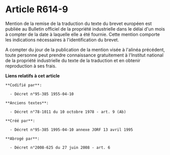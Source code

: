 # Article R614-9

Mention de la remise de la traduction du texte du brevet européen est publiée au Bulletin officiel de la propriété
industrielle dans le délai d'un mois à compter de la date à laquelle elle a été fournie. Cette mention comporte les
indications nécessaires à l'identification du brevet.

A compter du jour de la publication de la mention visée à l'alinéa précédent, toute personne peut prendre connaissance
gratuitement à l'Institut national de la propriété industrielle du texte de la traduction et en obtenir reproduction à ses
frais.

**Liens relatifs à cet article**

	**Codifié par**:

	  - Décret n°95-385 1955-04-10

	**Anciens textes**:

	  - Décret n°78-1011 du 10 octobre 1978 - art. 9 (Ab)

	**Créé par**:

	  - Décret n°95-385 1995-04-10 annexe JORF 13 avril 1995

	**Abrogé par**:

	  - Décret n°2008-625 du 27 juin 2008 - art. 6
